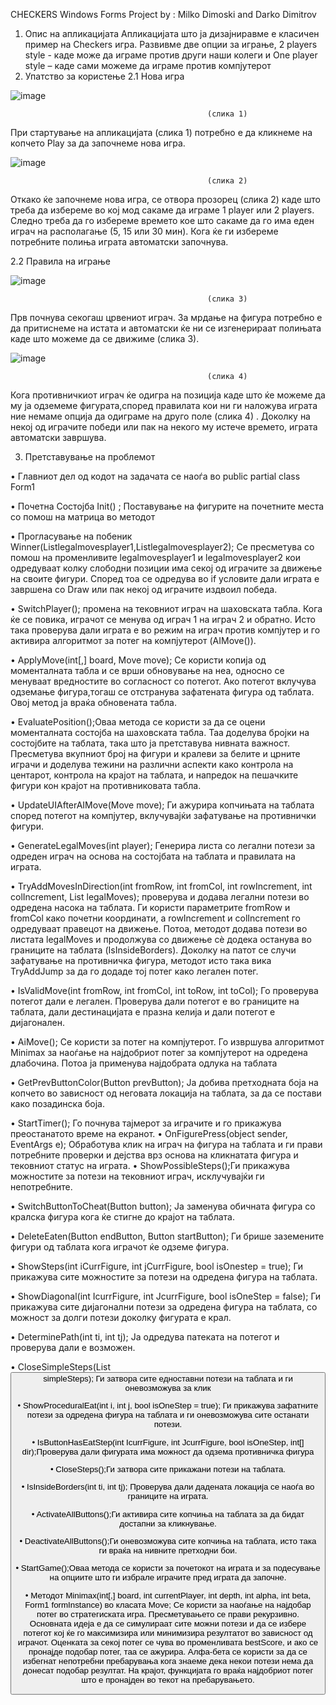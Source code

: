 CHECKERS Windows Forms Project by :	Milko Dimoski and Darko Dimitrov


 1. Опис на апликацијата 
Апликацијата што ја дизајниравме е класичен пример на Checkers игра. Развивме две опции за играње, 2 players style - каде може да играме против други наши колеги и One player style – каде сами можеме да играме против компјутерот 
2. Упатство за користење
 2.1 Нова игра
   
![image](https://github.com/MilkoDimoski/VP_Checkers/assets/127048801/c083ecfc-fc21-4ccf-aa84-39750d900059)

                                                (слика 1)

 При стартување на апликацијата (слика 1) потребно е да кликнеме на копчето Play за да започнеме нова игра. 
 
![image](https://github.com/MilkoDimoski/VP_Checkers/assets/127048801/3e39ef57-6bdc-4dc5-ab9c-4386056cf872)
                                                
                                                (слика 2)

Откако ќе започнеме нова игра, се отвора прозорец (слика 2) каде што треба да избереме во кој мод сакаме да играме 1 player или 2 players. Следно треба да го избереме времето кое што сакаме да го има еден играч на располагање (5, 15 или 30 мин). Кога ќе ги избереме потребните полиња играта автоматски започнува.

 2.2 Правила на играње
 
![image](https://github.com/MilkoDimoski/VP_Checkers/assets/127048801/95a81d41-585e-475c-bc89-918b5c157000)
 
                                                (слика 3)

 Прв почнува секогаш црвениот играч. За мрдање на фигура потребно е да притиснеме на истата и автоматски ќе ни се изгенерираат полињата каде што можеме да се движиме (слика 3).

![image](https://github.com/MilkoDimoski/VP_Checkers/assets/127048801/286d4524-c395-4c2b-a2c7-f9edd80bb3db)
 
                                                (слика 4)

 Кога противничкиот играч ќе одигра на позиција каде што ќе можеме да му ја одземеме фигурата,според правилата кои ни ги наложува играта ние немаме опција да одиграме на друго поле (слика 4) .
Доколку на некој од играчите победи или пак на некого му истече времето, играта автоматски завршува.

 3. Претставување на проблемот

 • Главниот дел од кодот на задачата се наоѓа во public partial class Form1 
 
• Почетна Состојба Init() ;  Поставување на фигурите на почетните места со помош на матрица во методот

 • Прогласување на побеник Winner(List<Move>legalmovesplayer1,List<Move>legalmovesplayer2);  Се пресметува со помош на променливите legalmovesplayer1 и legalmovesplayer2 кои одредуваат колку слободни позиции има секој од играчите за движење на своите фигури. Според тоа се одредува во if условите дали играта е завршена со Draw или пак некој од играчите издвоил победа.
 
 • SwitchPlayer(); промена на тековниот играч на шаховската табла. Кога ќе се повика, играчот се менува од играч 1 на играч 2 и обратно. Исто така проверува дали играта е во режим на играч против компјутер и го активира алгоритмот за потег на компјутерот (AIMove()). 
 
• ApplyMove(int[,] board, Move move); Се користи копија од моменталната табла и се врши обновување на неа, односно се менуваат вредностите во согласност со потегот. Ако потегот вклучува одземање фигура,тогаш се отстранува зафатената фигура од таблата. Овој метод ја враќа обновената табла.

 • EvaluatePosition();Оваа метода се користи за да се оцени моменталната состојба на шаховската табла. Таа доделува бројки на состојбите на таблата, така што ја претставува нивната важност. Пресметува вкупниот број на фигури и кралеви за белите и црните играчи и доделува тежини на различни аспекти како контрола на центарот, контрола на крајот на таблата, и напредок на пешачките фигури кон крајот на противниковата табла.
 
 • UpdateUIAfterAIMove(Move move); Ги ажурира копчињата на таблата според потегот на компјутер, вклучувајќи зафатување на противнички фигури.
 
 • GenerateLegalMoves(int player); Генерира листа со легални потези за одреден играч на основа на состојбата на таблата и правилата на играта. 
 
• TryAddMovesInDirection(int fromRow, int fromCol, int rowIncrement, int colIncrement, List<Move> legalMoves); проверува и додава легални потези во одредена насока на таблата. Ги користи параметрите fromRow и fromCol како почетни координати, а rowIncrement и colIncrement го одредуваат правецот на движење. Потоа, методот додава потези во листата legalMoves и продолжува со движење сè додека останува во границите на таблата (IsInsideBorders). Доколку на патот се случи зафатување на противничка фигура, методот исто така вика TryAddJump за да го додаде тој потег како легален потег. 

• IsValidMove(int fromRow, int fromCol, int toRow, int toCol); Го проверува потегот дали е легален. Проверува дали потегот е во границите на таблата, дали дестинацијата е празна келија и дали потегот е дијагонален.

 • AiMove();   Се користи за потег на компјутерот. Го извршува алгоритмот Minimax за наоѓање на најдобриот потег за компјутерот на одредена длабочина. Потоа ја применува најдобрата одлука на таблата
 
 • GetPrevButtonColor(Button prevButton);  Ја добива претходната боја на копчето во зависност од неговата локација на таблата, за да се постави како позадинска боја.
 
 • StartTimer(); Го почнува тајмерот за играчите и го прикажува преостанатото време на екранот. • OnFigurePress(object sender, EventArgs e); Обработува клик на играч на фигура на таблата и ги прави потребните проверки и дејства врз основа на кликнатата фигура и тековниот статус на играта. • ShowPossibleSteps();Ги прикажува можностите за потези на тековниот играч, исклучувајќи ги непотребните. 

• SwitchButtonToCheat(Button button); Ја заменува обичната фигура со кралска фигура кога ќе стигне до крајот на таблата. 

• DeleteEaten(Button endButton, Button startButton); Ги брише заземените фигури од таблата кога играчот ќе одземе фигура. 

• ShowSteps(int iCurrFigure, int jCurrFigure, bool isOnestep = true); Ги прикажува сите можностите за потези на одредена фигура на таблата. 

• ShowDiagonal(int IcurrFigure, int JcurrFigure, bool isOneStep = false); Ги прикажува сите дијагонални потези за одредена фигура на таблата, со можност за долги потези доколку фигурата е крал.

 • DeterminePath(int ti, int tj); Ја одредува патеката на потегот и проверува дали е возможен.

 • CloseSimpleSteps(List<Button> simpleSteps); Ги затвора сите едноставни потези на таблата и ги оневозможува за клик
 
 • ShowProceduralEat(int i, int j, bool isOneStep = true); Ги прикажува зафатните потези за одредена фигура на таблата и ги оневозможува сите останати потези.
 
 • IsButtonHasEatStep(int IcurrFigure, int JcurrFigure, bool isOneStep, int[] dir);Проверува дали фигурата има можност да одзема противничка фигура 
 
• CloseSteps();Ги затвора сите прикажани потези на таблата. 

• IsInsideBorders(int ti, int tj); Проверува дали дадената локација се наоѓа во границите на играта. 

• ActivateAllButtons();Ги активира сите копчиња на таблата за да бидат достапни за кликнување.

 • DeactivateAllButtons();Ги оневозможува сите копчиња на таблата, исто така ги враќа на нивните претходни бои. 
 
• StartGame();Оваа метода се користи за почетокот на играта и за подесување на опциите што ги избрале играчите пред играта да започне. 

• Методот Minimax(int[,] board, int currentPlayer, int depth, int alpha, int beta, Form1 formInstance) во класата Move; Се користи за наоѓање на најдобар потег во стратегиската игра. Пресметувањето се прави рекурзивно. Основната идеја е да се симулираат сите можни потези и да се избере потегот кој ќе го максимизира или минимизира резултатот во зависност од играчот. Оценката за секој потег се чува во променливата bestScore, и ако се пронајде подобар потег, таа се ажурира. Алфа-бета се користи за да се избегнат непотребни пребарувања кога знаеме дека некои потези нема да донесат подобар резултат. На крајот, функцијата го враќа најдобриот потег што е пронајден во текот на пребарувањето.
